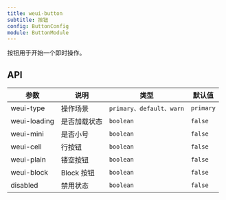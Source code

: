 ```yaml
---
title: weui-button
subtitle: 按钮
config: ButtonConfig
module: ButtonModule
---
```


按钮用于开始一个即时操作。

## API

参数 | 说明 | 类型 | 默认值
----|------|-----|------
weui-type | 操作场景 | `primary、default、warn` | `primary`
weui-loading | 是否加载状态 | `boolean` | `false`
weui-mini | 是否小号 | `boolean` | `false`
weui-cell | 行按钮 | `boolean` | `false`
weui-plain | 镂空按钮 | `boolean` | `false`
weui-block | Block 按钮 | `boolean` | `false`
disabled | 禁用状态 | `boolean` | `false`
